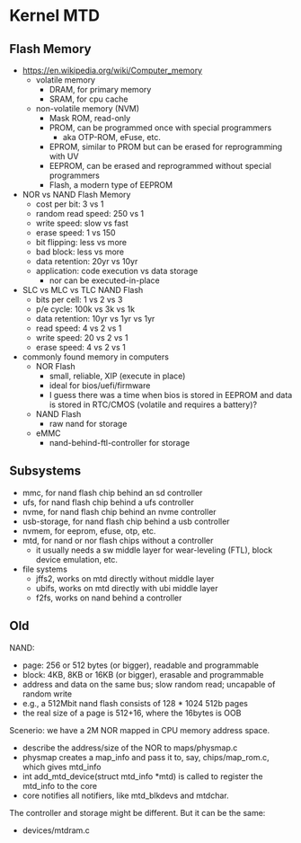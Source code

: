 Kernel MTD
==========

## Flash Memory

- <https://en.wikipedia.org/wiki/Computer_memory>
  - volatile memory
    - DRAM, for primary memory
    - SRAM, for cpu cache
  - non-volatile memory (NVM)
    - Mask ROM, read-only
    - PROM, can be programmed once with special programmers
      - aka OTP-ROM, eFuse, etc.
    - EPROM, similar to PROM but can be erased for reprogramming with UV
    - EEPROM, can be erased and reprogrammed without special programmers
    - Flash, a modern type of EEPROM
- NOR vs NAND Flash Memory
  - cost per bit: 3 vs 1
  - random read speed: 250 vs 1
  - write speed: slow vs fast
  - erase speed: 1 vs 150
  - bit flipping: less vs more
  - bad block: less vs more
  - data retention: 20yr vs 10yr
  - application: code execution vs data storage
    - nor can be executed-in-place
- SLC vs MLC vs TLC NAND Flash
  - bits per cell: 1 vs 2 vs 3
  - p/e cycle: 100k vs 3k vs 1k
  - data retention: 10yr vs 1yr vs 1yr
  - read speed: 4 vs 2 vs 1
  - write speed: 20 vs 2 vs 1
  - erase speed: 4 vs 2 vs 1
- commonly found memory in computers
  - NOR Flash
    - small, reliable, XIP (execute in place)
    - ideal for bios/uefi/firmware
    - I guess there was a time when bios is stored in EEPROM and data is
      stored in RTC/CMOS (volatile and requires a battery)?
  - NAND Flash
    - raw nand for storage
  - eMMC
    - nand-behind-ftl-controller for storage

## Subsystems

- mmc, for nand flash chip behind an sd controller
- ufs, for nand flash chip behind a ufs controller
- nvme, for nand flash chip behind an nvme controller
- usb-storage, for nand flash chip behind a usb controller
- nvmem, for eeprom, efuse, otp, etc.
- mtd, for nand or nor flash chips without a controller
  - it usually needs a sw middle layer for wear-leveling (FTL), block device
    emulation, etc.
- file systems
  - jffs2, works on mtd directly without middle layer
  - ubifs, works on mtd directly with ubi middle layer
  - f2fs, works on nand behind a controller

## Old

NAND:
- page: 256 or 512 bytes (or bigger), readable and programmable
- block: 4KB, 8KB or 16KB (or bigger), erasable and programmable
- address and data on the same bus; slow random read; uncapable of random write
- e.g., a 512Mbit nand flash consists of 128 * 1024 512b pages
- the real size of a page is 512+16, where the 16bytes is OOB

Scenerio: we have a 2M NOR mapped in CPU memory address space.

- describe the address/size of the NOR to maps/physmap.c
- physmap creates a map_info and pass it to, say, chips/map_rom.c, which gives mtd_info
- int add_mtd_device(struct mtd_info *mtd) is called to register the mtd_info to the core
- core notifies all notifiers, like mtd_blkdevs and mtdchar.

The controller and storage might be different.  But it can be the same:

- devices/mtdram.c
